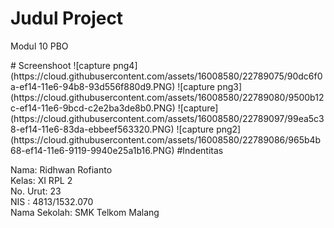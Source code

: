 # Judul Project
<p>Modul 10 PBO</p>
# Screenshoot
![capture png4](https://cloud.githubusercontent.com/assets/16008580/22789075/90dc6f0a-ef14-11e6-94b8-93d556f880d9.PNG)
![capture png3](https://cloud.githubusercontent.com/assets/16008580/22789080/9500b12c-ef14-11e6-9bcd-c2e2ba3de8b0.PNG)
![capture](https://cloud.githubusercontent.com/assets/16008580/22789097/99ea5c38-ef14-11e6-83da-ebbeef563320.PNG)
![capture png2](https://cloud.githubusercontent.com/assets/16008580/22789086/965b4b68-ef14-11e6-9119-9940e25a1b16.PNG)
#Indentitas
<p>
Nama: Ridhwan Rofianto <br>
Kelas: XI RPL 2 <br>
No. Urut: 23 <br>
NIS : 4813/1532.070 <br> 
Nama Sekolah: SMK Telkom Malang <br> 
</p>
